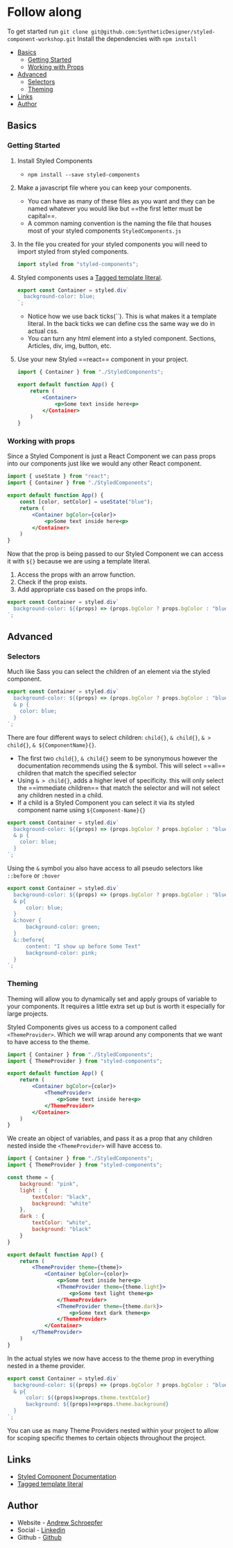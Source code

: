 # Follow along

To get started run
`git clone git@github.com:SyntheticDesigner/styled-component-workshop.git`
Install the dependencies with `npm install`

- [Basics](#basics)
  - [Getting Started](#getting-started)
  - [Working with Props](#working-with-props)
- [Advanced](#advanced)
  - [Selectors](#selectors)
  - [Theming](#theming)
- [Links](#links)
- [Author](#author)

## Basics

### Getting Started

1. Install Styled Components
   - `npm install --save styled-components`
2. Make a javascript file where you can keep your components.
   - You can have as many of these files as you want and they can be named whatever you would like but ==the first letter must be capital==.
   - A common naming convention is the naming the file that houses most of your styled components `StyledComponents.js`
3. In the file you created for your styled components you will need to import styled from styled components.

   ```javascript
   import styled from "styled-components";
   ```

4. Styled components uses a [Tagged template literal](https://www.freecodecamp.org/news/a-quick-introduction-to-tagged-template-literals-2a07fd54bc1d/).

   ```javascript
   export const Container = styled.div`
     background-color: blue;
   `;
   ```

   - Notice how we use back ticks(``). This is what makes it a template literal. In the back ticks we can define css the same way we do in actual css.
   - You can turn any html element into a styled component. Sections, Articles, div, img, button, etc.

5. Use your new Styled ==react== component in your project.

   ```jsx
   import { Container } from "./StyledComponents";

   export default function App() {
       return (
           <Container>
               <p>Some text inside here<p>
           </Container>
       )
   }
   ```

### Working with props

Since a Styled Component is just a React Component we can pass props into our components just like we would any other React component.

```jsx
import { useState } from "react";
import { Container } from "./StyledComponents";

export default function App() {
    const [color, setColor] = useState("blue");
    return (
        <Container bgColor={color}>
            <p>Some text inside here<p>
        </Container>
    )
}
```

Now that the prop is being passed to our Styled Component we can access it with `${}` because we are using a template literal.

1. Access the props with an arrow function.
2. Check if the prop exists.
3. Add appropriate css based on the props info.

```javascript
export const Container = styled.div`
  background-color: ${(props) => (props.bgColor ? props.bgColor : "blue")};
`;
```

## Advanced

### Selectors

Much like Sass you can select the children of an element via the styled component.

```javascript
export const Container = styled.div`
  background-color: ${(props) => (props.bgColor ? props.bgColor : "blue")};
  & p {
    color: blue;
  }
`;
```

There are four different ways to select children: `child{}`, `& child{}`, `& > child{}`, `& ${ComponentName}{}`.

- The first two `child{}`, `& child{}` seem to be synonymous however the documentation recommends using the & symbol. This will select ==all== children that match the specified selector
- Using `& > child{}`, adds a higher level of specificity. this will only select the ==immediate children== that match the selector and will not select any children nested in a child.
- If a child is a Styled Component you can select it via its styled component name using `${Component-Name}{}`

```javascript
export const Container = styled.div`
  background-color: ${(props) => (props.bgColor ? props.bgColor : "blue")};
  & p {
    color: blue;
  }
`;
```

Using the `&` symbol you also have access to all pseudo selectors like `::before` or `:hover`

```javascript
export const Container = styled.div`
  background-color: ${(props) => (props.bgColor ? props.bgColor : "blue")};
  & p{
      color: blue;
  }
  &:hover {
      background-color: green;
  }
  &::before{
      content: "I show up before Some Text"
      background-color: pink;
  }
`;
```

### Theming

Theming will allow you to dynamically set and apply groups of variable to your components. It requires a little extra set up but is worth it especially for large projects.

Styled Components gives us access to a component called `<ThemeProvider>`. Which we will wrap around any components that we want to have access to the theme.

```jsx
import { Container } from "./StyledComponents";
import { ThemeProvider } from "styled-components";

export default function App() {
    return (
        <Container bgColor={color}>
            <ThemeProvider>
                <p>Some text inside here<p>
            </ThemeProvider>
        </Container>
    )
}
```

We create an object of variables, and pass it as a prop that any children nested inside the `<ThemeProvider>` will have access to.

```jsx
import { Container } from "./StyledComponents";
import { ThemeProvider } from "styled-components";

const theme = {
    background: "pink",
    light : {
        textColor: "black",
        background: "white"
    },
    dark : {
        textColor: "white",
        background: "black"
    }
}

export default function App() {
    return (
        <ThemeProvider theme={theme}>
            <Container bgColor={color}>
                <p>Some text inside here<p>
                <ThemeProvider theme={theme.light}>
                    <p>Some text light theme<p>
                </ThemeProvider>
                <ThemeProvider theme={theme.dark}>
                    <p>Some text dark theme<p>
                </ThemeProvider>
            </Container>
        </ThemeProvider>
    )
}
```

In the actual styles we now have access to the theme prop in everything nested in a theme provider.

```javascript
export const Container = styled.div`
  background-color: ${(props) => (props.bgColor ? props.bgColor : "blue")};
  & p{
      color: ${(props)=>props.theme.textColor}
      background: ${(props)=>props.theme.background}
  }
`;
```

You can use as many Theme Providers nested within your project to allow for scoping specific themes to certain objects throughout the project.

## Links

- [Styled Component Documentation](https://styled-components.com/docs/basics)
- [Tagged template literal](https://www.freecodecamp.org/news/a-quick-introduction-to-tagged-template-literals-2a07fd54bc1d/)

## Author

- Website - [Andrew Schroepfer](https://syntheticdesigner.github.io/)
- Social - [Linkedin](https://www.linkedin.com/in/andrew-schroepfer/)
- Github - [Github](https://github.com/SyntheticDesigner)